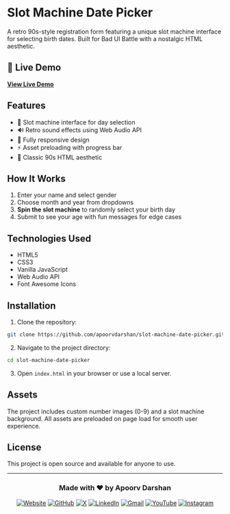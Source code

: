 # Slot Machine Date Picker

A retro 90s-style registration form featuring a unique slot machine interface for selecting birth dates. Built for Bad UI Battle with a nostalgic HTML aesthetic.

## 🎰 Live Demo

**[View Live Demo](https://apoorvdarshan.github.io/slot-machine-date-picker/)**

## Features

- 🎲 Slot machine interface for day selection
- 🔊 Retro sound effects using Web Audio API
- 📱 Fully responsive design
- ⚡ Asset preloading with progress bar
- 🎨 Classic 90s HTML aesthetic

## How It Works

1. Enter your name and select gender
2. Choose month and year from dropdowns
3. **Spin the slot machine** to randomly select your birth day
4. Submit to see your age with fun messages for edge cases

## Technologies Used

- HTML5
- CSS3
- Vanilla JavaScript
- Web Audio API
- Font Awesome Icons

## Installation

1. Clone the repository:
```bash
git clone https://github.com/apoorvdarshan/slot-machine-date-picker.git
```

2. Navigate to the project directory:
```bash
cd slot-machine-date-picker
```

3. Open `index.html` in your browser or use a local server.

## Assets

The project includes custom number images (0-9) and a slot machine background. All assets are preloaded on page load for smooth user experience.

## License

This project is open source and available for anyone to use.

---

<div align="center">

### Made with ❤️ by Apoorv Darshan

[![Website](https://img.shields.io/badge/Website-00C7B7?style=for-the-badge&logo=google-chrome&logoColor=white)](https://apoorvdarshan.com)
[![GitHub](https://img.shields.io/badge/GitHub-181717?style=for-the-badge&logo=github&logoColor=white)](https://github.com/apoorvdarshan)
[![X](https://img.shields.io/badge/X-000000?style=for-the-badge&logo=x&logoColor=white)](https://x.com/apoorvdarshan)
[![LinkedIn](https://img.shields.io/badge/LinkedIn-0A66C2?style=for-the-badge&logo=linkedin&logoColor=white)](https://linkedin.com/in/apoorvdarshan)
[![Gmail](https://img.shields.io/badge/Gmail-EA4335?style=for-the-badge&logo=gmail&logoColor=white)](mailto:ad13dtu@gmail.com)
[![YouTube](https://img.shields.io/badge/YouTube-FF0000?style=for-the-badge&logo=youtube&logoColor=white)](https://youtube.com/@apoorvdarshan)
[![Instagram](https://img.shields.io/badge/Instagram-E4405F?style=for-the-badge&logo=instagram&logoColor=white)](https://instagram.com/apoorvcode)

</div>
